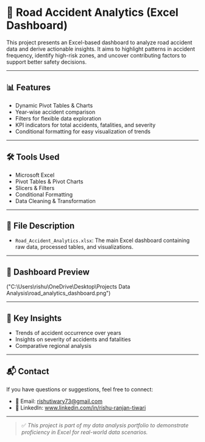 # 🚧 Road Accident Analytics (Excel Dashboard)

This project presents an Excel-based dashboard to analyze road accident data and derive actionable insights. It aims to highlight patterns in accident frequency, identify high-risk zones, and uncover contributing factors to support better safety decisions.

---

## 📊 Features

- Dynamic Pivot Tables & Charts  
- Year-wise accident comparison  
- Filters for flexible data exploration  
- KPI indicators for total accidents, fatalities, and severity  
- Conditional formatting for easy visualization of trends

---

## 🛠️ Tools Used

- Microsoft Excel  
- Pivot Tables & Pivot Charts  
- Slicers & Filters  
- Conditional Formatting  
- Data Cleaning & Transformation

---

## 📁 File Description

- `Road_Accident_Analytics.xlsx`: The main Excel dashboard containing raw data, processed tables, and visualizations.

---

## 📸 Dashboard Preview
  
("C:\Users\rishu\OneDrive\Desktop\Projects Data Analysis\road_analytics_dashboard.png")

---

## 🧠 Key Insights
  
- Trends of accident occurrence over years  
- Insights on severity of accidents and fatalities  
- Comparative regional analysis

---

## 📬 Contact

If you have questions or suggestions, feel free to connect:

- 📧 Email: rishutiwary73@gmail.com  
- 💼 LinkedIn: www.linkedin.com/in/rishu-ranjan-tiwari

---

> ✅ *This project is part of my data analysis portfolio to demonstrate proficiency in Excel for real-world data scenarios.*

